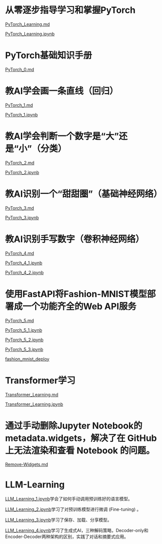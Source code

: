 
# 从零逐步指导学习和掌握PyTorch

[PyTorch_Learning.md](PyTorch_Learning.md)

[PyTorch_Learning.ipynb](PyTorch_Learning.ipynb)



# PyTorch基础知识手册

[PyTorch_0.md](PyTorch_0.md)




# 教AI学会画一条直线（回归）

[PyTorch_1.md](PyTorch_1.md)

[PyTorch_1.ipynb](PyTorch_1.ipynb)



# 教AI学会判断一个数字是“大”还是“小”（分类）

[PyTorch_2.md](PyTorch_2.md)

[PyTorch_2.ipynb](PyTorch_2.ipynb)








# 教AI识别一个“甜甜圈”（基础神经网络）



[PyTorch_3.md](PyTorch_3.md)

[PyTorch_3.ipynb](PyTorch_3.ipynb)





# 教AI识别手写数字（卷积神经网络）



[PyTorch_4.md](PyTorch_4.md)

[PyTorch_4_1.ipynb](PyTorch_4_1.ipynb)

[PyTorch_4_2.ipynb](PyTorch_4_2.ipynb)






# 使用FastAPI将Fashion-MNIST模型部署成一个功能齐全的Web API服务






[PyTorch_5.md](PyTorch_5.md)

[PyTorch_5_1.ipynb](PyTorch_5_1.ipynb)

[PyTorch_5_2.ipynb](PyTorch_5_2.ipynb)

[PyTorch_5_3.ipynb](PyTorch_5_3.ipynb)

[fashion_mnist_deploy](fashion_mnist_deploy)






# Transformer学习

[Transformer_Learning.md](Transformer_Learning.md)

[Transformer_Learning.ipynb](Transformer_Learning.ipynb)




# 通过手动删除Jupyter Notebook的metadata.widgets，解决了在 GitHub 上无法渲染和查看 Notebook 的问题。

[Remove-Widgets.md](Remove-Widgets.md)

# LLM-Learning



[LLM_Learning_1.ipynb](LLM_Learning_1.ipynb)学会了如何手动调用预训练好的语言模型。

[LLM_Learning_2.ipynb](LLM_Learning_2.ipynb)学习了对预训练模型进行微调 (Fine-tuning) 。

[LLM_Learning_3.ipynb](LLM_Learning_3.ipynb)学习了保存、加载、分享模型。


[LLM_Learning_4.ipynb](LLM_Learning_4.ipynb)学习了生成式AI，三种解码策略，Decoder-only和Encoder-Decoder两种架构的区别，实践了对话和摘要式应用。

